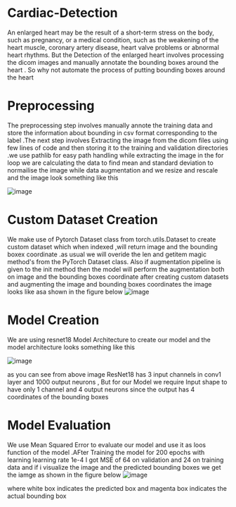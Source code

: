 # Cardiac-Detection

An enlarged heart may be the result of a short-term stress on the body, such as pregnancy, or a medical condition, such as the weakening of the heart muscle, coronary artery disease, heart valve problems or abnormal heart rhythms. But the Detection of the enlarged heart involves processing the dicom images and manually annotate the bounding boxes around the heart . So why not automate the process of putting bounding boxes around the heart 

# Preprocessing

The preprocessing step involves manually annote the training data and store the information about bounding in csv format corresponding to the label .The next step involves Extracting the image from the dicom files using few lines of code and then storing it to the training and validation directories .we use pathlib for easy path handling 
while extracting the image in the for loop we are calculating the data to find mean and standard deviation to normailise the image while data augmentation 
and we resize and rescale and the image look something like this 

![image](https://user-images.githubusercontent.com/64350022/148531016-3c6c52b4-de31-4d8b-aa57-5eea55c33f17.png)


# Custom Dataset Creation 


We make use of Pytorch Dataset class from torch.utils.Dataset to create custom dataset which when indexed ,will return image and the bounding boxex coordinate .as usual we will overide the len and getitem magic method's from the PyTorch Dataset class. Also if augmentation pipeline is given to the init method then the model will perform  the augmentation both on image and the bounding boxes coordinate 
after creating custom datasets and augmenting the image and bounding boxes coordinates the image looks like asa shown in the figure below
![image](https://user-images.githubusercontent.com/64350022/148532489-9a221e2a-5c21-4857-a451-637c8f5354db.png)


# Model Creation 
We are using resnet18 Model Architecture to create our model  and the model architecture looks something like this 


![image](https://user-images.githubusercontent.com/64350022/148529782-b24de982-6ee2-45a0-87be-5f70559939cf.png)

as you can see from above image ResNet18 has 3 input channels in conv1 layer  and 1000 output neurons , But for our Model we require Input shape to have only 1 channel and 4 output neurons since the output has 4 coordinates of the bounding boxes 

# Model Evaluation
We use Mean Squared Error to evaluate our model and use it as loos function of the model .AFter Training the model for 200 epochs with learning learning rate 1e-4
I got MSE of 64 on validation and 24 on training data 
and if i visualize the image and the predicted bounding boxes we get the iamge as shown in the figure below 
![image](https://user-images.githubusercontent.com/64350022/148532842-2f7708e4-edf5-45c7-844a-ca3529d8f4d2.png)




where white box indicates the predicted box
and magenta box indicates the actual bounding box 


